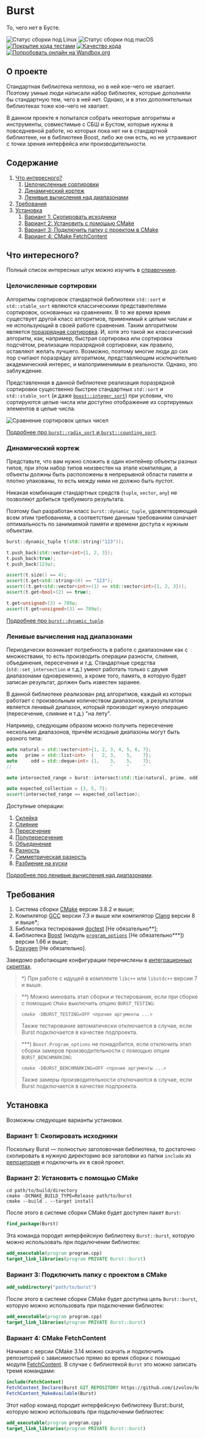 Burst
=====

То, чего нет в Бусте.

![Статус сборки под Linux](https://github.com/izvolov/burst/workflows/Linux/badge.svg) ![Статус сборки под macOS](https://github.com/izvolov/burst/workflows/macOS/badge.svg) [![Покрытие кода тестами](https://codecov.io/gh/izvolov/burst/branch/master/graph/badge.svg)](https://codecov.io/gh/izvolov/burst) [![Качество кода](https://api.codacy.com/project/badge/Grade/ddaf89951f3245b685a08e19e8f274d8)](https://www.codacy.com/app/izvolov/burst) [![Попробовать онлайн на Wandbox.org](https://img.shields.io/badge/try-online-blue.svg)](https://wandbox.org/permlink/VO7XR4gg8HfOVkDF)

О проекте
---------

Стандартная библиотека неплоха, но в ней кое-чего не хватает. Поэтому умные люди написали набор библиотек, которые дополняли бы стандартную тем, чего в ней нет.
Однако, и в этих дополнительных библиотеках тоже кое-чего не хватает.

В данном проекте я попытался собрать некоторые алгоритмы и инструменты, совместимые с СБШ и Бустом, которые нужны в повседневной работе, но которых пока нет ни в стандартной библиотеке, ни в библиотеке Boost, либо же они есть, но не устраивают с точки зрения интерфейса или производительности.

Содержание
----------

1.  [Что интересного?](#что-интересного)
    1.  [Целочисленные сортировки](#целочисленные-сортировки)
    2.  [Динамический кортеж](#динамический-кортеж)
    3.  [Ленивые вычисления над диапазонами](#ленивые-вычисления-над-диапазонами)
2.  [Требования](#требования)
3.  [Установка](#установка)
    1.  [Вариант 1: Скопировать исходники](#вариант-1-скопировать-исходники)
    2.  [Вариант 2: Установить с помощью CMake](#вариант-2-установить-с-помощью-cmake)
    3.  [Вариант 3: Подключить папку с проектом в CMake](#вариант-3-подключить-папку-с-проектом-в-cmake)
    4.  [Вариант 4: CMake FetchContent](#вариант-4-cmake-fetchcontent)

Что интересного?
----------------

Полный список интересных штук можно изучить в [справочнике](doc/README.md).

### Целочисленные сортировки

Алгоритмы сортировок стандартной библиотеки `std::sort` и `std::stable_sort` являются классическими представителями сортировок, основанных на сравнениях. В то же время время существует другой класс алгоритмов, применимый к целым числам и не использующий в своей работе сравнения. Таким алгоритмом является [поразрядная сортировка](https://ru.wikipedia.org/wiki/%D0%9F%D0%BE%D1%80%D0%B0%D0%B7%D1%80%D1%8F%D0%B4%D0%BD%D0%B0%D1%8F_%D1%81%D0%BE%D1%80%D1%82%D0%B8%D1%80%D0%BE%D0%B2%D0%BA%D0%B0). И, хотя это такой же классический алгоритм, как, например, быстрая сортировка или сортировка подсчётом, реализации поразрядной сортировки, как правило, оставляют желать лучшего. Возможно, поэтому многие люди до сих пор считают поразрядку алгоритмом, представляющим исключительно академический интерес, и малоприменимым в реальности. Однако, это заблуждение.

Представленная в данной библиотеке реализация поразрядной сортировки существенно быстрее стандартных `std::sort` и `std::stable_sort` (и даже [`boost::integer_sort`](https://www.boost.org/doc/libs/1_71_0/libs/sort/doc/html/boost/sort/spreadsort/integer__idm46709765154208.html)) при условии, что сортируются целые числа или доступно отображение из сортируемых элементов в целые числа.

![Сравнение сортировок целых чисел](doc/images/radix_sort_is_fast.png)

[Подробнее про `burst::radix_sort` и `burst::counting_sort`](doc/README.md#intsort).

### Динамический кортеж

Представьте, что вам нужно сложить в один контейнер объекты разных типов, при этом набор типов неизвестен на этапе компиляции, а объекты должны быть расположены в непрерывной области памяти и плотно упакованы, то есть между ними не должно быть пустот.

Никакая комбинация стандартных средств (`tuple`, `vector`, `any`) не позволяют добиться требуемого результата.

Поэтому был разработан класс `burst::dynamic_tuple`, удовлетворяющий всем этим требованиям, а соответствие данным требованиям означает оптимальность по занимаемой памяти и времени доступа к нужным объектам.

```cpp
burst::dynamic_tuple t(std::string("123"));

t.push_back(std::vector<int>{1, 2, 3});
t.push_back(true);
t.push_back(123u);

assert(t.size() == 4);
assert(t.get<std::string>(0) == "123");
assert((t.get<std::vector<int>>(1) == std::vector<int>{1, 2, 3}));
assert(t.get<bool>(2) == true);

t.get<unsigned>(3) = 789u;
assert(t.get<unsigned>(3) == 789u);
```

[Подробнее про `burst::dynamic_tuple`](doc/README.md#dynamic-tuple).

### Ленивые вычисления над диапазонами

Периодически возникает потребность в работе с диапазонами как с множествами, то есть производить операции разности, слияния, объединения, пересечения и т.д. Стандартные средства (`std::set_intersection` и т.д.) умеют работать только с двумя диапазонами одновременно, а кроме того, память, в которую будет записан результат, должен быть известен заранее.

В данной библиотеке реализован ряд алгоритмов, каждый из которых работает с произвольным количеством диапазонов, а результатом является ленивый диапазон, который производит нужную операцию (пересечение, слияние и т.д.) "на лету".

Например, следующим образом можно получить пересечение нескольких диапазонов, причём исходные диапазоны могут быть разного типа:

```cpp
auto natural = std::vector<int>{1, 2, 3, 4, 5, 6, 7};
auto   prime = std::list<int>  {   2, 3,    5,    7};
auto     odd = std::deque<int> {1,    3,    5,    7};
//                                    ^     ^     ^

auto intersected_range = burst::intersect(std::tie(natural, prime, odd));

auto expected_collection = {3, 5, 7};
assert(intersected_range == expected_collection);
```

Доступные операции:
1.  [Склейка](doc/README.md#join)
2.  [Слияние](doc/README.md#merge)
3.  [Пересечение](doc/README.md#intersect)
4.  [Полупересечение](doc/README.md#semiintersect)
5.  [Объединение](doc/README.md#union)
6.  [Разность](doc/README.md#difference)
7.  [Симметрическая разность](doc/README.md#symmetric-difference)
8.  [Разбиение на куски](doc/README.md#buffered-chunks)

[Подробнее про ленивые вычисления над диапазонами](doc/README.md#lazy-ranges).

Требования
----------

1.  Система сборки [CMake](https://cmake.org/) версии 3.8.2 и выше;
2.  Компилятор [GCC](https://gcc.gnu.org/) версии 7.3 и выше или компилятор [Clang](http://clang.llvm.org/) версии 8 и выше\*;
3.  Библиотека тестирования [doctest](https://github.com/onqtam/doctest) \[Не обязательно\*\*\];
4.  Библиотека [Boost](https://www.boost.org/) (модуль [`program_options`](https://www.boost.org/doc/libs/1_62_0/doc/html/program_options.html) \[Не обязательно\*\*\*\]) версии 1.66 и выше;
5.  [Doxygen](http://doxygen.nl) \[Не обязательно\].

Заведомо работающие конфигурации перечислены в [интеграционных скриптах](.github/workflows).

> \*) При работе с идущей в комплекте `libc++` или `libstdc++` версии 7 и выше.

> \*\*) Можно миновать этап сборки и тестирования, если при сборке с помощью `CMake` выключить опцию `BURST_TESTING`:
>
> ```shell
> cmake -DBURST_TESTING=OFF <прочие аргументы ...>
> ```
>
> Также тестирование автоматически отключается в случае, если Burst подключается в качестве подпроекта.

> \*\*\*) `Boost.Program_options` не понадобится, если отключить этап сборки замеров производительности с помощью опции `BURST_BENCHMARKING`:
>
> ```shell
> cmake -DBURST_BENCHMARKING=OFF <прочие аргументы ...>
> ```
>
> Также замеры производительности отключаются в случае, если Burst подключается в качестве подпроекта.

Установка
---------

Возможны следующие варианты установки.

### Вариант 1: Скопировать исходники

Поскольку Burst — полностью заголовочная библиотека, то достаточно скопировать в нужную директорию все заголовки из папки `include` из [репозитория](https://github.com/izvolov/burst) и подключить их в свой проект.

### Вариант 2: Установить с помощью CMake

```shell
cd path/to/build/directory
cmake -DCMAKE_BUILD_TYPE=Release path/to/burst
cmake --build . --target install
```

После этого в системе сборки CMake будет доступен пакет `Burst`:

```cmake
find_package(Burst)
```

Эта команда породит интерфейсную библиотеку `Burst::burst`, которую можно использовать при подключении библиотек:

```cmake
add_executable(program program.cpp)
target_link_libraries(program PRIVATE Burst::burst)
```

### Вариант 3: Подключить папку с проектом в CMake

```cmake
add_subdirectory("path/to/burst")
```

После этого в системе сборки CMake будет доступна цель `Burst::burst`, которую можно использовать при подключении библиотек:

```cmake
add_executable(program program.cpp)
target_link_libraries(program PRIVATE Burst::burst)
```

### Вариант 4: CMake FetchContent

Начиная с версии CMake 3.14 можно скачать и подключить репозиторий с зависимостью прямо во время сборки с помощью модуля [FetchContent](https://cmake.org/cmake/help/v3.14/module/FetchContent.html). В случае с библиотекой `Burst` это можно записать тремя командами:

```cmake
include(FetchContent)
FetchContent_Declare(Burst GIT_REPOSITORY https://github.com/izvolov/burst.git)
FetchContent_MakeAvailable(Burst)
```

Этот набор команд породит интерфейсную библиотеку Burst::burst, которую можно использовать при подключении библиотек:

```cmake
add_executable(program program.cpp)
target_link_libraries(program PRIVATE Burst::burst)
```
